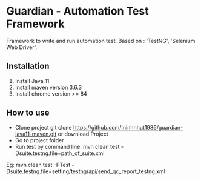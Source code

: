 # Guardian - Automation Test Framework
Framework to write and run automation test. Based on : 'TestNG', 'Selenium Web Driver'.

## Installation
1. Install Java 11
2. Install maven version 3.6.3
3. Install chrome version >= 84

## How to use
* Clone project git clone https://github.com/minhnhut1986/guardian-java11-maven.git or download Project
* Go to project folder
* Run test by command line: 
mvn clean test -Dsuite.testng.file=path_of_suite.xml

Eg: mvn clean test -PTest -Dsuite.testng.file=setting/testng/api/send_qc_report_testng.xml
